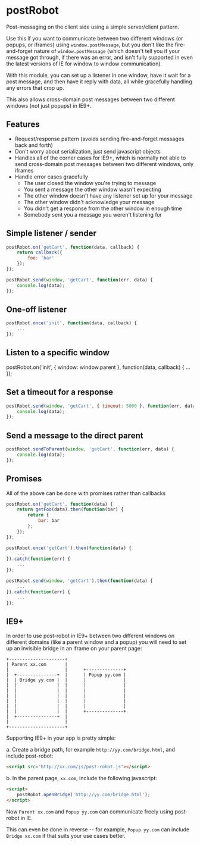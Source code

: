 # postRobot

Post-messaging on the client side using a simple server/client pattern.

Use this if you want to communicate between two different windows (or popups, or iframes) using `window.postMessage`,
but you don't like the fire-and-forget nature of `window.postMessage` (which doesn't tell you if your message got through, if there was an error, and isn't fully supported in even the latest versions of IE for window to window communication).

With this module, you can set up a listener in one window, have it wait for a post message, and then have it reply with data,
all while gracefully handling any errors that crop up.

This also allows cross-domain post messages between two different windows (not just popups) in IE9+.

## Features

- Request/response pattern (avoids sending fire-and-forget messages back and forth)
- Don't worry about serialization, just send javascript objects
- Handles all of the corner cases for IE9+, which is normally not able to send cross-domain post messages between two different windows, only iframes
- Handle error cases gracefully
  - The user closed the window you're trying to message
  - You sent a message the other window wasn't expecting
  - The other window doesn't have any listener set up for your message
  - The other window didn't acknowledge your message
  - You didn't get a response from the other window in enough time
  - Somebody sent you a message you weren't listening for

## Simple listener / sender

```javascript
postRobot.on('getCart', function(data, callback) {
    return callback({
        foo: 'bar'
    });
});
```

```javascript
postRobot.send(window, 'getCart', function(err, data) {
    console.log(data);
});
```

## One-off listener

```javascript
postRobot.once('init', function(data, callback) {
    ...
});
```

## Listen to a specific window

postRobot.on('init', { window: window.parent }, function(data, callback) {
    ...
});

## Set a timeout for a response

```javascript
postRobot.send(window, 'getCart', { timeout: 5000 }, function(err, data) {
    console.log(data);
});
```

## Send a message to the direct parent

```javascript
postRobot.sendToParent(window, 'getCart', function(err, data) {
    console.log(data);
});
```

## Promises

All of the above can be done with promises rather than callbacks

```javascript
postRobot.on('getCart', function(data) {
    return getFoo(data).then(function(bar) {
        return {
            bar: bar
        };
    });
});
```

```javascript
postRobot.once('getCart').then(function(data) {
    ...
}).catch(function(err) {
    ...
});
```

```javascript
postRobot.send(window, 'getCart').then(function(data) {
    ...
}).catch(function(err) {
    ...
});
```


## IE9+

In order to use post-robot in IE9+ between two different windows on different domains (like a parent window and a popup)
you will need to set up an invisible bridge in an iframe on your parent page:

```
+---------------------+
| Parent xx.com       |
|                     |      +--------------+
|  +---------------+  |      | Popup yy.com |
|  | Bridge yy.com |  |      |              |
|  |               |  |      |              |
|  |               |  |      |              |
|  |               |  |      |              |
|  |               |  |      |              |
|  |               |  |      |              |
|  |               |  |      +--------------+
|  +---------------+  |
|                     |
+---------------------+
```

Supporting IE9+ in your app is pretty simple:

a. Create a bridge path, for example `http://yy.com/bridge.html`, and include post-robot:

```html
<script src="http://xx.com/js/post-robot.js"></script>
```

b. In the parent page, `xx.com`, include the following javascript:

```html
<script>
    postRobot.openBridge('http://yy.com/bridge.html');
</script>
```

Now `Parent xx.com` and `Popup yy.com` can communicate freely using post-robot in IE.

This can even be done in reverse -- for example, `Popup yy.com` can include `Bridge xx.com` if that suits your use cases better.
